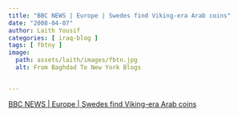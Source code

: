 ```yaml
---
title: "BBC NEWS | Europe | Swedes find Viking-era Arab coins"
date: "2008-04-07"
author: Laith Yousif
categories: [ iraq-blog ]
tags: [ fbtny ]
image:
  path: assets/laith/images/fbtn.jpg
  alt: From Baghdad To New York Blogs


---
```


[BBC NEWS | Europe | Swedes find Viking-era Arab coins](https://news.bbc.co.uk/2/hi/europe/7330540.stm)
